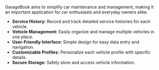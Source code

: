 GarageBook aims to simplify car maintenance and management, making it an important application for car enthusiasts and everyday owners alike.

- **Service History:** Record and track detailed service histories for each vehicle.
- **Vehicle Management:** Easily organize and manage multiple vehicles in one place.
- **User-Friendly Interface:** Simple design for easy data entry and navigation.
- **Customizable Profiles:** Personalize each vehicle profile with specific details.
- **Secure Storage:** Safely store and access vehicle information.
